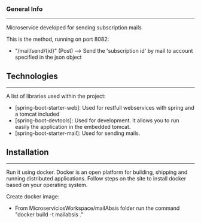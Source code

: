 ### General Info
***

Microservice developed for sending subscription mails

This is the method, running on port 8082:
* "/mail/send/{id}" (Post) --> Send the 'subscription id' by mail to account specified in the json object

## Technologies
***
A list of libraries used within the project:
* [spring-boot-starter-web]: Used for restfull webservices with spring and a tomcat included
* [spring-boot-devtools]: Used for development. It allows you to run easily the application in the embedded tomcat.
* [spring-boot-starter-mail]: Used for sending mails.

## Installation
***
Run it using docker.
Docker is an open platform for building, shipping and running distributed applications. Follow steps on the site to install docker based on your operating system.

Create docker image:
* From MicroserviciosWorkspace/mailAbsis folder run the command "docker build -t mailabsis ."

